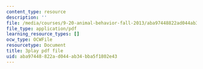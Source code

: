 ```yaml
---
content_type: resource
description: ''
file: /media/courses/9-20-animal-behavior-fall-2013/aba97448822ad044ab34bba5f1802e43_472232.pdf
file_type: application/pdf
learning_resource_types: []
ocw_type: OCWFile
resourcetype: Document
title: 3play pdf file
uid: aba97448-822a-d044-ab34-bba5f1802e43
---
```

